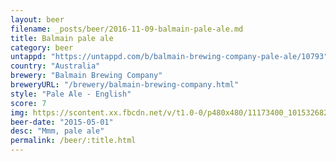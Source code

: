 ```yaml
---
layout: beer
filename: _posts/beer/2016-11-09-balmain-pale-ale.md
title: Balmain pale ale
category: beer
untappd: "https://untappd.com/b/balmain-brewing-company-pale-ale/10793"
country: "Australia"
brewery: "Balmain Brewing Company"
breweryURL: "/brewery/balmain-brewing-company.html"
style: "Pale Ale - English"
score: 7
img: https://scontent.xx.fbcdn.net/v/t1.0-0/p480x480/11173400_10153268295048745_1794514503671401328_n.jpg?oh=16fdcbe4f10f65cdbc51eb82d873e572&oe=5A01269E
beer-date: "2015-05-01"
desc: "Mmm, pale ale"
permalink: /beer/:title.html
---
```

